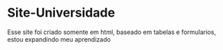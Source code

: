 # Site-Universidade
 Esse site foi criado somente em html, baseado em tabelas e formularios, estou expandindo meu aprendizado 
